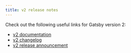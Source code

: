 ```yaml
---
title: v2 release notes
---
```


Check out the following useful links for Gatsby version 2:

- [v2 documentation](https://next.gatsbyjs.org/)
- [v2 changelog](https://github.com/gatsbyjs/gatsby/blob/master/CHANGELOG.md#200---2018-09-13)
- [v2 release announcement](/blog/2018-09-17-gatsby-v2/)
